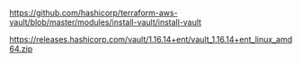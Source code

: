 https://github.com/hashicorp/terraform-aws-vault/blob/master/modules/install-vault/install-vault

https://releases.hashicorp.com/vault/1.16.14+ent/vault_1.16.14+ent_linux_amd64.zip